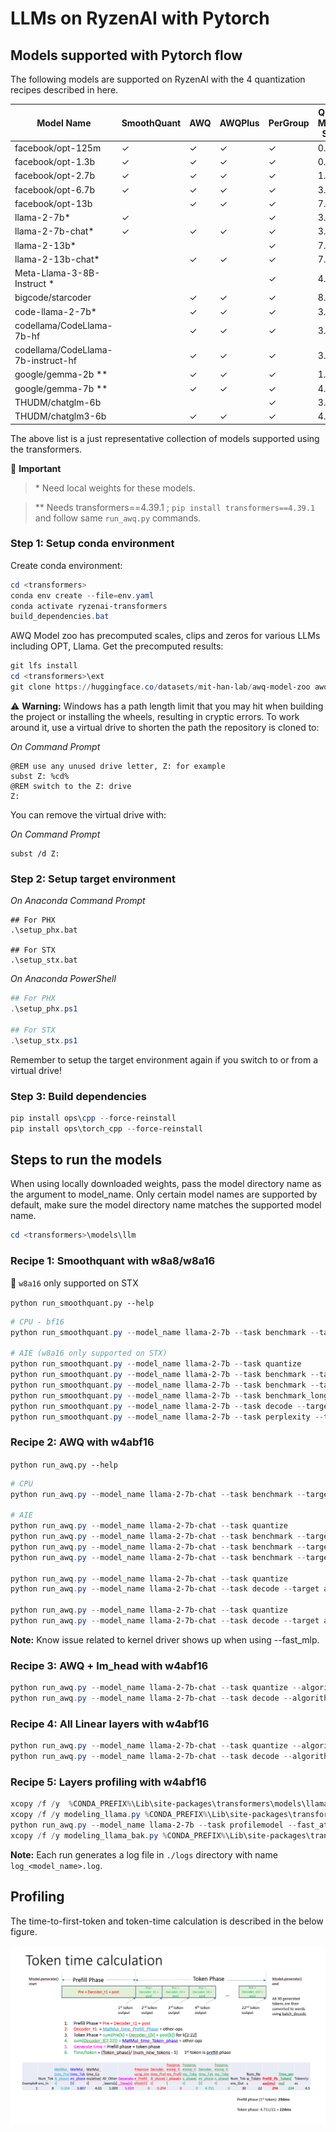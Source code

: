 # LLMs on RyzenAI with Pytorch

## Models supported with Pytorch flow

The following models are supported on RyzenAI with the 4 quantization recipes described in here.

| Model Name                   | SmoothQuant |   AWQ   | AWQPlus | PerGroup | Quant Model Size
|------------------------------|-------------|---------|---------|----------|-----------------
| facebook/opt-125m            | &check;     | &check; | &check; | &check;  | 0.07
| facebook/opt-1.3b            | &check;     | &check; | &check; | &check;  | 0.8
| facebook/opt-2.7b            | &check;     | &check; | &check; | &check;  | 1.4
| facebook/opt-6.7b            | &check;     | &check; | &check; | &check;  | 3.8
| facebook/opt-13b             |             | &check; | &check; | &check;  | 7.5
| llama-2-7b*                  | &check;     |         |         | &check;  | 3.9
| llama-2-7b-chat*             | &check;     | &check; | &check; | &check;  | 3.9
| llama-2-13b*                 |             |         |         | &check;  | 7.2
| llama-2-13b-chat*            |             | &check; | &check; | &check;  | 7.2
| Meta-Llama-3-8B-Instruct  *  |             |         |         | &check;  | 4.8
| bigcode/starcoder            |             | &check; | &check; | &check;  | 8.0
| code-llama-2-7b*             |             | &check; | &check; | &check;  | 3.9
| codellama/CodeLlama-7b-hf    |             | &check; | &check; | &check;  | 3.9
| codellama/CodeLlama-7b-instruct-hf     |             | &check; | &check; | &check;  | 3.9
| google/gemma-2b  **          |             | &check; | &check; | &check;  | 1.2
| google/gemma-7b  **          |             | &check; | &check; | &check;  | 4.0
| THUDM/chatglm-6b             |             |         |         | &check;  | 3.3
| THUDM/chatglm3-6b            |             | &check; | &check; | &check;  | 4.1

The above list is a just representative collection of models supported using the transformers.  

:pushpin: **Important**
> \* Need local weights for these models.

> \** Needs transformers==4.39.1 ; ```pip install transformers==4.39.1``` and follow same `run_awq.py` commands.

### Step 1: Setup conda environment

Create conda environment:
```powershell
cd <transformers>
conda env create --file=env.yaml
conda activate ryzenai-transformers
build_dependencies.bat
```

AWQ Model zoo has precomputed scales, clips and zeros for various LLMs including OPT, Llama. Get the precomputed results:
```powershell
git lfs install
cd <transformers>\ext
git clone https://huggingface.co/datasets/mit-han-lab/awq-model-zoo awq_cache
```

⚠️ **Warning:** Windows has a path length limit that you may hit when building the project or installing the wheels, resulting in cryptic errors.
To work around it, use a virtual drive to shorten the path the repository is cloned to:

*On Command Prompt*
```batch
@REM use any unused drive letter, Z: for example
subst Z: %cd%
@REM switch to the Z: drive
Z:
```

You can remove the virtual drive with:

*On Command Prompt*
```batch
subst /d Z:
```

### Step 2: Setup target environment

*On Anaconda Command Prompt*
```
## For PHX
.\setup_phx.bat

## For STX
.\setup_stx.bat
```

*On Anaconda PowerShell*
```powershell
## For PHX
.\setup_phx.ps1

## For STX
.\setup_stx.ps1
```

Remember to setup the target environment again if you switch to or from a virtual drive!

### Step 3: Build dependencies

```powershell
pip install ops\cpp --force-reinstall
pip install ops\torch_cpp --force-reinstall
```

## Steps to run the models
When using locally downloaded weights, pass the model directory name as the argument to model_name. Only certain model names are supported by default, make sure the model directory name matches the supported model name.

```powershell
cd <transformers>\models\llm
```

### Recipe 1: Smoothquant with w8a8/w8a16

:pushpin: `w8a16` only supported on STX

```python run_smoothquant.py --help```

```powershell
# CPU - bf16
python run_smoothquant.py --model_name llama-2-7b --task benchmark --target cpu --precision bf16

# AIE (w8a16 only supported on STX)
python run_smoothquant.py --model_name llama-2-7b --task quantize
python run_smoothquant.py --model_name llama-2-7b --task benchmark --target aie --precision w8a8
python run_smoothquant.py --model_name llama-2-7b --task benchmark --target aie --precision w8a16
python run_smoothquant.py --model_name llama-2-7b --task benchmark_long --target aie
python run_smoothquant.py --model_name llama-2-7b --task decode --target aie
python run_smoothquant.py --model_name llama-2-7b --task perplexity --target aie
```

### Recipe 2: AWQ with w4abf16

```python run_awq.py --help```

```powershell
# CPU
python run_awq.py --model_name llama-2-7b-chat --task benchmark --target cpu --precision bf16

# AIE
python run_awq.py --model_name llama-2-7b-chat --task quantize
python run_awq.py --model_name llama-2-7b-chat --task benchmark --target aie
python run_awq.py --model_name llama-2-7b-chat --task benchmark --target aie --flash_attention
python run_awq.py --model_name llama-2-7b-chat --task benchmark --target aie --flash_attention --fast_mlp

python run_awq.py --model_name llama-2-7b-chat --task quantize
python run_awq.py --model_name llama-2-7b-chat --task decode --target aie

python run_awq.py --model_name llama-2-7b-chat --task quantize
python run_awq.py --model_name llama-2-7b-chat --task decode --target aie
```
**Note:** Know issue related to kernel driver shows up when using --fast_mlp.

### Recipe 3: AWQ + lm_head with w4abf16

```powershell
python run_awq.py --model_name llama-2-7b-chat --task quantize --algorithm awqplus
python run_awq.py --model_name llama-2-7b-chat --task decode --algorithm awqplus
```

### Recipe 4: All Linear layers with w4abf16

```powershell
python run_awq.py --model_name llama-2-7b-chat --task quantize --algorithm pergrp
python run_awq.py --model_name llama-2-7b-chat --task decode --algorithm pergrp
```

### Recipe 5: Layers profiling with w4abf16

```powershell
xcopy /f /y  %CONDA_PREFIX%\Lib\site-packages\transformers\models\llama\modeling_llama.py modeling_llama_bak.py
xcopy /f /y modeling_llama.py %CONDA_PREFIX%\Lib\site-packages\transformers\models\llama
python run_awq.py --model_name llama-2-7b --task profilemodel --fast_attention  --profile_layer True
xcopy /f /y modeling_llama_bak.py %CONDA_PREFIX%\Lib\site-packages\transformers\models\llama\modeling_llama.py
```

**Note:** Each run generates a log file in `./logs` directory with name `log_<model_name>.log`.


## Profiling

The time-to-first-token and token-time calculation is described in the below figure.

![Token time](../figures/ttft_and_token_time_calc.png)
